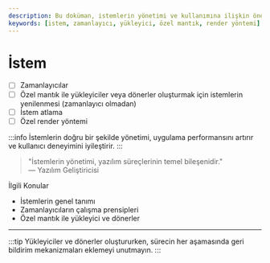 ```yaml
---
description: Bu doküman, istemlerin yönetimi ve kullanımına ilişkin önemli bilgileri içermektedir. Zamanlayıcı, yükleyici, döner ve özel render yöntemleri gibi konulara değinilmektedir.
keywords: [istem, zamanlayıcı, yükleyici, özel mantık, render yöntemi]
---
```


# İstem

- [ ] Zamanlayıcılar
- [ ] Özel mantık ile yükleyiciler veya dönerler oluşturmak için istemlerin yenilenmesi (zamanlayıcı olmadan)
- [ ] İstem atlama
- [ ] Özel render yöntemi

:::info
İstemlerin doğru bir şekilde yönetimi, uygulama performansını artırır ve kullanıcı deneyimini iyileştirir.
:::

> "İstemlerin yönetimi, yazılım süreçlerinin temel bileşenidir."  
— Yazılım Geliştiricisi


İlgili Konular

- İstemlerin genel tanımı
- Zamanlayıcıların çalışma prensipleri
- Özel mantık ile yükleyici ve dönerler



---

:::tip
Yükleyiciler ve dönerler oluştururken, sürecin her aşamasında geri bildirim mekanizmaları eklemeyi unutmayın.
:::